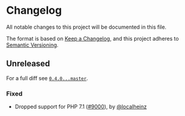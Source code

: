 # Changelog

All notable changes to this project will be documented in this file.

The format is based on [Keep a Changelog](https://keepachangelog.com/en/1.0.0/), and this project adheres to [Semantic Versioning](https://semver.org/spec/v2.0.0.html).

## Unreleased

For a full diff see [`0.4.0...master`](https://github.com/localheinz/classy/compare/0.4.0...master).

### Fixed

* Dropped support for PHP 7.1 ([#9000](https://github.com/localheinz/classy/pull/9000)), by [@localheinz](https://github.com/localheinz)
